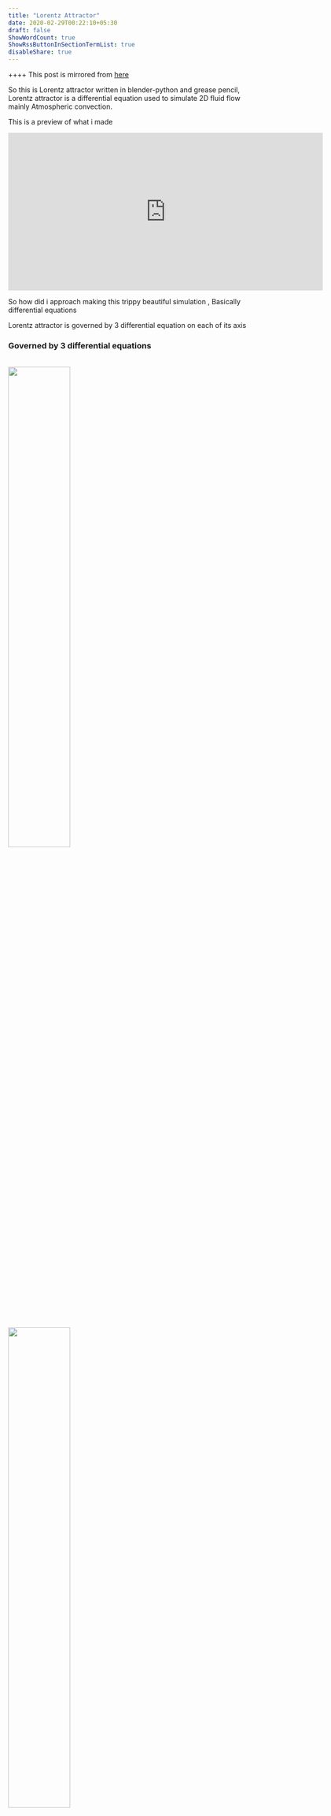 ```yaml
---
title: "Lorentz Attractor"
date: 2020-02-29T00:22:10+05:30
draft: false
ShowWordCount: true
ShowRssButtonInSectionTermList: true
disableShare: true
---
```


++++ This post is mirrored from [here](https://vonneumannscientia.pythonanywhere.com/post/7/)

<p>So this is Lorentz attractor written in blender-python and grease pencil,
Lorentz attractor is a differential equation used to simulate 2D fluid flow mainly Atmospheric convection. </p>
<p> This is a preview of what i made </p>
<iframe width="640" height="320" src="https://www.youtube.com/embed/jSyy4la58wg" frameborder="0" allow="accelerometer; autoplay; encrypted-media; gyroscope; picture-in-picture" allowfullscreen></iframe>

<p> So how did i approach making this trippy beautiful simulation , Basically differential equations </p>
<p> Lorentz attractor is governed by 3 differential equation on each of its axis </p>
<h3>Governed by 3 differential equations</h3>
<br>
<img src="https://cdn.discordapp.com/attachments/954771568381296710/954773826577768488/749975627633000520.png" width=50%>
<br><img src="https://cdn.discordapp.com/attachments/954771568381296710/954773868474667068/749975627633000520.png" width=50%>
<br><img src="https://cdn.discordapp.com/attachments/954771568381296710/954774085873840158/749975627633000520.png" width=50%>
<br>
These equations induvially control the way the fluid flows in a corresponding domain.

So how did i approach solving the differential equations?
basically i took a small time 'dt' and ran the simulation over many iterations ... bruteforcing for a solution.
<br>
<iframe src="https://pastebin.com/embed_iframe/EmUP2sPn" style="border:none;width:100%"></iframe>
<br>
The above code is a function which is taking in current [x,y,z] position and returning the [dx,dy,dz] the differential positions
<br>
Next, 
iterate through these things multiple times with a sample step 'dt = 0.001'
<br>
<iframe src="https://pastebin.com/embed_iframe/1DH52nQW" style="border:none;width:100%"></iframe>
<br>
<br>

<h2> Complete source code and blend files are below </h2>

```py
import bpy
import math
import numpy as np
 
def get_grease_pencil(gpencil_obj_name='GPencil') -> bpy.types.GreasePencil:
    """
    Return the grease-pencil object with the given name. Initialize one if not already present.
    :param gpencil_obj_name: name/key of the grease pencil object in the scene
    """
 
    # If not present already, create grease pencil object
    if gpencil_obj_name not in bpy.context.scene.objects:
        bpy.ops.object.gpencil_add(location=(0, 0, 0), type='EMPTY')
        # rename grease pencil
        bpy.context.scene.objects[-1].name = gpencil_obj_name
 
    # Get grease pencil object
    gpencil = bpy.context.scene.objects[gpencil_obj_name]
 
    return gpencil
 
 
def get_grease_pencil_layer(gpencil: bpy.types.GreasePencil, gpencil_layer_name='GP_Layer',
                            clear_layer=False) -> bpy.types.GPencilLayer:
    """
    Return the grease-pencil layer with the given name. Create one if not already present.
    :param gpencil: grease-pencil object for the layer data
    :param gpencil_layer_name: name/key of the grease pencil layer
    :param clear_layer: whether to clear all previous layer data
    """
 
    # Get grease pencil layer or create one if none exists
    if gpencil.data.layers and gpencil_layer_name in gpencil.data.layers:
        gpencil_layer = gpencil.data.layers[gpencil_layer_name]
    else:
        gpencil_layer = gpencil.data.layers.new(gpencil_layer_name, set_active=True)
 
    if clear_layer:
        gpencil_layer.clear()  # clear all previous layer data
 
    # bpy.ops.gpencil.paintmode_toggle()  # need to trigger otherwise there is no frame
 
    return gpencil_layer
 
 
# Util for default behavior merging previous two methods
def init_grease_pencil(gpencil_obj_name='GPencil', gpencil_layer_name='GP_Layer',
                       clear_layer=True) -> bpy.types.GPencilLayer:
    gpencil = get_grease_pencil(gpencil_obj_name)
    gpencil_layer = get_grease_pencil_layer(gpencil, gpencil_layer_name, clear_layer=clear_layer)
    return gpencil_layer
 
def draw_line(gp_frame, p0: tuple, p1: tuple):
    # Init new stroke
    gp_stroke = gp_frame.strokes.new()
    gp_stroke.display_mode = '3DSPACE'  # allows for editing
 
    # Define stroke geometry
    gp_stroke.points.add(count=2)
    gp_stroke.points[0].co = p0
    gp_stroke.points[1].co = p1
    return gp_stroke
 
def draw_circle(gp_frame, center: tuple, radius: float, segments: int):
    # Init new stroke
    gp_stroke = gp_frame.strokes.new()
    gp_stroke.display_mode = '3DSPACE'  # allows for editing
    gp_stroke.draw_cyclic = True        # closes the stroke
    
    #gp_stroke.line_width = 100
    #gp_stroke.material_index = 1
 
    # Define stroke geometry
    angle = 2*math.pi/segments  # angle in radians
    gp_stroke.points.add(count=segments)
    for i in range(segments):
        x = center[0] + radius*math.cos(angle*i)
        y = center[1] + radius*math.sin(angle*i)
        z = center[2]
        gp_stroke.points[i].co = (x, y, z)
 
    return gp_stroke
 
def rotate_stroke(stroke, angle, axis='z'):
    # Define rotation matrix based on axis
    if axis.lower() == 'x':
        transform_matrix = np.array([[1, 0, 0],
                                     [0, math.cos(angle), -math.sin(angle)],
                                     [0, math.sin(angle), math.cos(angle)]])
    elif axis.lower() == 'y':
        transform_matrix = np.array([[math.cos(angle), 0, -math.sin(angle)],
                                     [0, 1, 0],
                                     [math.sin(angle), 0, math.cos(angle)]])
    # default on z
    else:
        transform_matrix = np.array([[cos(angle), -math.sin(angle), 0],
                                     [sin(angle), math.cos(angle), 0],
                                     [0, 0, 1]])
 
    # Apply rotation matrix to each point
    for i, p in enumerate(stroke.points):
        p.co = transform_matrix @ np.array(p.co).reshape(3, 1)
 
def draw_sphere(gp_frame, center: tuple, radius: int, circles: int):
    angle = math.pi / circles
    for i in range(circles):
        circle = draw_circle(gp_frame, center, radius, 32)
        rotate_stroke(circle, angle*i, 'x')
        print(angle * i)
 
gp_layer = init_grease_pencil()
 
sigma = 10
beta = 8/3
ro = 28
#init coords
x = 1 
y = 1
z = 1
dt = 0.01
prevpos = [(x,y,z),]
 
 
 
def lorrentz(x,y,z,dt):
    dx = (sigma*(y-x))*dt
    dy = (x*(ro - z) - y)*dt
    dz = (x*y - beta*z)*dt
    return (dx,dy,dz)
 
for frama in range(0,1000):
    gp_frame = gp_layer.frames.new(frama)
    dxyz = lorrentz(x,y,z,dt)
    newcoords = (x+dxyz[0],y+dxyz[1],z+dxyz[2])
    if(np.linalg.norm(np.array((x,y,z)) - np.array(newcoords)) < 0.1):
        pass
    else:
        prevpos.append(newcoords)
    gp_stroke = gp_frame.strokes.new()
    gp_stroke.display_mode = '3DSPACE'  # allows for editing
    gp_stroke.line_width = 200
    gp_stroke.material_index = 1
    
    for cpos in range(1,len(prevpos)-1):
        draw_line(gp_frame,prevpos[cpos-1],prevpos[cpos])
        
    x+=dxyz[0]
    y+=dxyz[1]
    z+=dxyz[2]
```

<h2> Download the .blend file </h2>
<a class="btn btn-primary" href="https://mega.nz/file/q0FR3YjI#VhjjZOXnpfyaUFHuGqGTwY1Znl85zxW0AmDIaHFegCU" role="button">Lorentz-attractor.blend</a>

<br>


<br>
<h4> Sources <h4>

<br>
<br>
<a class="btn btn-primary" href="https://en.wikipedia.org/wiki/Lorenz_system" role="button">Wikipedia</a>
<br>
<br>
<a class="btn btn-primary" href="https://mathworld.wolfram.com/LorenzAttractor.html#:~:text=The%20Lorenz%20attractor%20is%20an" role="button">MATLAB</a>
<br>
<br>
<iframe width="640" height="480" src="https://www.youtube.com/embed/fDek6cYijxI" frameborder="0" allow="accelerometer; autoplay; encrypted-media; gyroscope; picture-in-picture" allowfullscreen></iframe>
<br>
<p> Thank you for reading about my submission on Lorentz attractor </p>